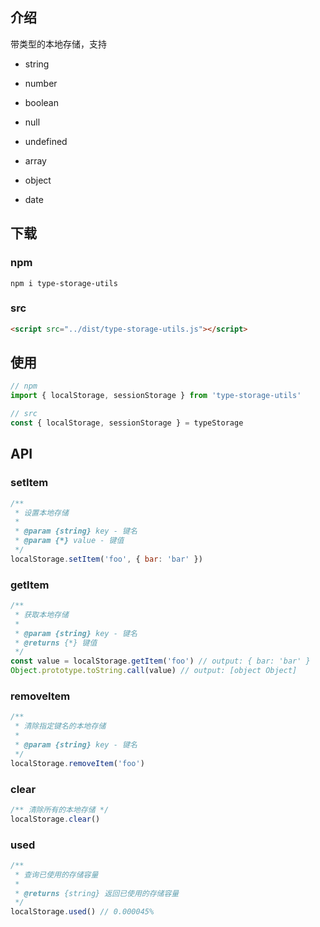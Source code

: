 ## 介绍

带类型的本地存储，支持

  - string

  - number 

  - boolean 

  - null 

  - undefined 

  - array

  - object

  - date

## 下载

### npm

```
npm i type-storage-utils
```

### src

```html
<script src="../dist/type-storage-utils.js"></script>
```

## 使用

```javascript
// npm
import { localStorage, sessionStorage } from 'type-storage-utils'

// src
const { localStorage, sessionStorage } = typeStorage
```

## API

### setItem

```javascript
/**
 * 设置本地存储
 * 
 * @param {string} key - 键名
 * @param {*} value - 键值
 */
localStorage.setItem('foo', { bar: 'bar' })
```

### getItem

```javascript
/**
 * 获取本地存储 
 * 
 * @param {string} key - 键名
 * @returns {*} 键值
 */
const value = localStorage.getItem('foo') // output: { bar: 'bar' }
Object.prototype.toString.call(value) // output: [object Object]
```

### removeItem

```javascript
/**
 * 清除指定键名的本地存储 
 * 
 * @param {string} key - 键名
 */
localStorage.removeItem('foo')
```

### clear

```javascript
/** 清除所有的本地存储 */
localStorage.clear()
```

### used

```javascript
/**
 * 查询已使用的存储容量
 * 
 * @returns {string} 返回已使用的存储容量
 */
localStorage.used() // 0.000045%
```
